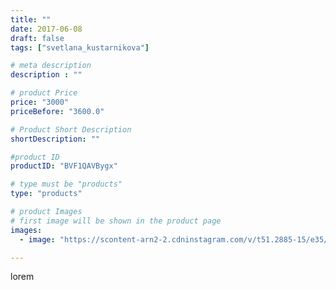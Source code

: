 ```yaml
---
title: ""
date: 2017-06-08
draft: false
tags: ["svetlana_kustarnikova"]

# meta description
description : ""

# product Price
price: "3000"
priceBefore: "3600.0"

# Product Short Description
shortDescription: ""

#product ID
productID: "BVF1QAVBygx"

# type must be "products"
type: "products"

# product Images
# first image will be shown in the product page
images:
  - image: "https://scontent-arn2-2.cdninstagram.com/v/t51.2885-15/e35/18949647_182580188939057_4135314037233680384_n.jpg?se=7&tp=1&_nc_ht=scontent-arn2-2.cdninstagram.com&_nc_cat=105&_nc_ohc=bo5YUf4JmQ8AX8SY3Kn&ccb=7-4&oh=435e4aa752bbeacff0d5b8ac29f219b5&oe=60819698&ig_cache_key=MTUzMjg2NTQ0NDUxOTAyODc4NQ%3D%3D.2-ccb7-4"

---
```

lorem
